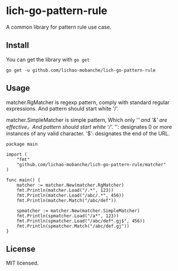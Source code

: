 # lich-go-pattern-rule

A common library for pattern rule use case.

## Install

You can get the library with ``go get``

```
go get -u github.com/lichao-mobanche/lich-go-pattern-rule
```

## Usage
matcher.RgMatcher is regexp pattern, comply with standard regular expressions. And pattern should start white '/'.

matcher.SimpleMatcher is simple pattern, Which only '*' and '&' are effective。And pattern should start white '/'.
'*': designates 0 or more instances of any valid character.
'$': designates the end of the URL.
```
package main

import (
	"fmt"
	"github.com/lichao-mobanche/lich-go-pattern-rule/matcher"
)

func main() {
	matcher := matcher.New(matcher.RgMatcher)
	fmt.Println(matcher.Load("/.*", 123))
	fmt.Println(matcher.Load("/abc/.*", 456))
	fmt.Println(matcher.Match("/abc/def"))

	spmatcher := matcher.New(matcher.SimpleMatcher)
	fmt.Println(spmatcher.Load("/a*", 123))
	fmt.Println(spmatcher.Load("/abc/def*.gj$", 456))
	fmt.Println(spmatcher.Match("/abc/def.gj"))
}

```
## License
  MIT licensed.
